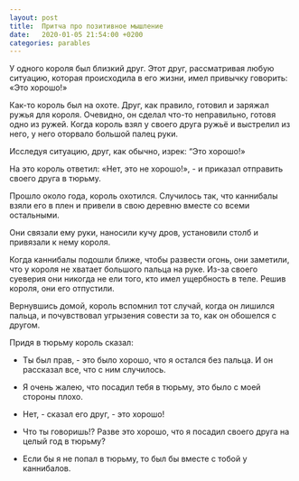 ```yaml
---
layout: post
title:  Притча про позитивное мышление
date:   2020-01-05 21:54:00 +0200
categories: parables
---
```

У одного короля был близкий друг. Этот друг, рассматривая любую ситуацию, которая происходила в его жизни, имел привычку говорить: «Это хорошо!»

Как-то король был на охоте. Друг, как правило, готовил и заряжал ружья для короля. Очевидно, он сделал что-то неправильно, готовя одно из ружей. Когда король взял у своего друга ружьё и выстрелил из него, у него оторвало большой палец руки.

Исследуя ситуацию, друг, как обычно, изрек: “Это хорошо!»

На это король ответил: «Нет, это не хорошо!», - и приказал отправить своего друга в тюрьму.

Прошло около года, король охотился. Случилось так, что каннибалы взяли его в плен и привели в свою деревню вместе со всеми остальными.

Они связали ему руки, наносили кучу дров, установили столб и привязали к нему короля.

Когда каннибалы подошли ближе, чтобы развести огонь, они заметили, что у короля не хватает большого пальца на руке. Из-за своего суеверия они никогда не ели того, кто имел ущербность в теле. Решив короля, они его отпустили.

Вернувшись домой, король вспомнил тот случай, когда он лишился пальца, и почувствовал угрызения совести за то, как он обошелся с другом.

Придя в тюрьму король сказал:

- Ты был прав, - это было хорошо, что я остался без пальца. И он рассказал все, что с ним случилось.

- Я очень жалею, что посадил тебя в тюрьму, это было с моей стороны плохо.

- Нет, - сказал его друг, - это хорошо!

- Что ты говоришь!? Разве это хорошо, что я посадил своего друга на целый год в тюрьму?

- Если бы я не попал в тюрьму, то был бы вместе с тобой у каннибалов.